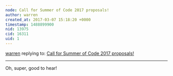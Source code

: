 ```yaml
---
node: Call for Summer of Code 2017 proposals!
author: warren
created_at: 2017-03-07 15:18:20 +0000
timestamp: 1488899900
nid: 13975
cid: 16311
uid: 1
---
```




[warren](../profile/warren) replying to: [Call for Summer of Code 2017 proposals!](../notes/warren/02-28-2017/call-for-proposals)

----
Oh, super, good to hear!